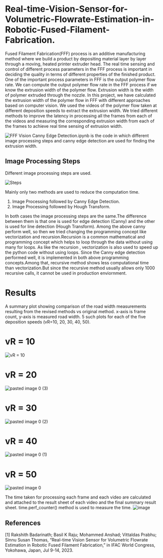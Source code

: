 # Real-time-Vision-Sensor-for-Volumetric-Flowrate-Estimation-in-Robotic-Fused-Filament-Fabrication.

Fused Filament Fabrication(FFF) process is an additive manufacturing method where we build a product by
depositing material layer by layer through a moving, heated
printer extruder head. The real time sensing and control of
different process parameters in the FFF process is important in
deciding the quality in terms of different properties of the finished
product. One of the important process parameters in FFF is the
output polymer flow rate. We can compute the output polymer
flow rate in the FFF process if we know the extrusion width
of the polymer flow. Extrusion width is the width of polymer
extruded through the nozzle. In this project, we have calculated
the extrusion width of the polymer flow in FFF with different
approaches based on computer vision. We used the videos of
the polymer flow taken at different deposition speeds to extract
the extrusion width. We tried different methods to improve the
latency in processing all the frames from each of the videos and
measuring the corresponding extrusion width from each of the
frames to achieve real time sensing of extrusion width.

![FFF Vision Canny Edge Detection.ipynb](https://github.com/basilkraju/Real-time-Vision-Sensor-for-Volumetric-Flowrate-Estimation-in-Robotic-Fused-Filament-Fabrication/blob/main/FFF%20Vision%20Canny%20Edge%20Detection.ipynb)  is the code in which different image processing steps and canny edge detection are used for finding the extrusion width.

## Image Processing Steps
Different image processing steps are used.

![Steps](https://user-images.githubusercontent.com/45179359/226188899-28303406-0d0d-4d2e-827d-05971e284898.jpg)

Mainly only two methods are used to reduce the computation time.
1. Image Processing followed by Canny Edge Detection.
2. Image Processing followed by Hough Transform.

In both cases the image processing steps are the same.The difference between them is
that one is used for edge detection (Canny) and the other is used for line detection
(Hough Transform).
Among the above canny perform well, so then we tried changing the programming
concept like vectorization and recursion.Recursion is a common mathematical and
programming concept which helps to loop through the data without using many for loops.
As like the recursion , vectorization is also used to speed up the python code without
using loops.
Since the Canny edge detection performed well, it is implemented in both above
programming concepts.Among that, recursive method shows less computational time
than vectorization.But since the recursive method usually allows only 1000 recursive calls, it cannot be used in production enviornment.


# Results

A summary plot showing comparison of the road width measurements resulting from the revised methods vs original method. x-axis is frame count, y-axis is measured road width. 5 such plots for each of the five deposition speeds (vR=10, 20, 30, 40, 50).
# vR = 10
![vR = 10](https://user-images.githubusercontent.com/45179359/226188247-d25f2cbe-6224-4735-bc10-253e571b51ce.png)
# vR = 20
![pasted image 0 (3)](https://user-images.githubusercontent.com/45179359/226188219-e87308cd-b790-4e1c-813f-cb72aab7bd32.png)
# vR = 30
![pasted image 0 (2)](https://user-images.githubusercontent.com/45179359/226188343-6dba2cc1-c813-455d-bc63-9f7fe9851e89.png)
# vR = 40
![pasted image 0 (1)](https://user-images.githubusercontent.com/45179359/226188322-c07a92ad-4f7f-4c1e-8ebe-0109bed72944.png)
# vR = 50
![pasted image 0](https://user-images.githubusercontent.com/45179359/226188316-9e4a2f32-1026-42be-a784-bf8c795cd39e.png)

The time taken for processing each frame and each video are calculated and attached to
the result sheet of each video and the final summary result sheet.
time.perf_counter() method is used to measure the time.
![image](https://user-images.githubusercontent.com/45179359/226279514-bad19f6e-846c-4ca2-9eba-8b737462ae2b.png)


## References
<a id ="1">[1]</a>
Rakshith Badarinath; Basil K Raju; Mohammed Anshad; Vittaldas Prabhu; Sinnu Susan Thomas, “Real-time Vision Sensor for Volumetric Flowrate Estimation in Robotic Fused Filament Fabrication,” in IFAC World Congress, Yokohawa, Japan, Jul 9-14, 2023.
